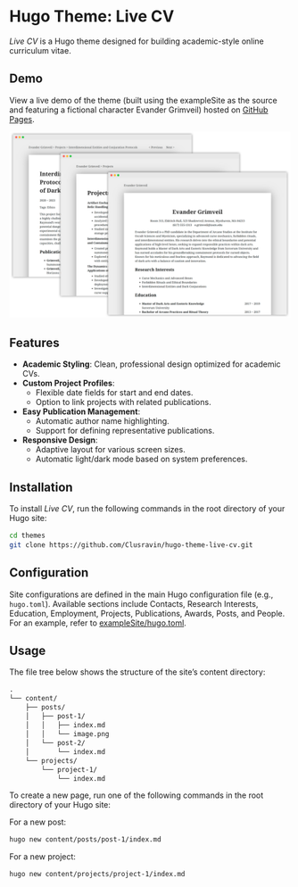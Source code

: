 # Hugo Theme: Live CV

*Live CV* is a Hugo theme designed for building academic-style online curriculum vitae.

## Demo

View a live demo of the theme (built using the exampleSite as the source and featuring a fictional character Evander Grimveil) hosted on [GitHub Pages](https://clusravin.github.io/hugo-theme-live-cv).

![preview](images/preview.png)

## Features

- **Academic Styling**: Clean, professional design optimized for academic CVs.
- **Custom Project Profiles**:
  - Flexible date fields for start and end dates.
  - Option to link projects with related publications.
- **Easy Publication Management**:
  - Automatic author name highlighting.
  - Support for defining representative publications.
- **Responsive Design**: 
  - Adaptive layout for various screen sizes.
  - Automatic light/dark mode based on system preferences.

## Installation

To install *Live CV*, run the following commands in the root directory of your Hugo site:

```bash
cd themes
git clone https://github.com/Clusravin/hugo-theme-live-cv.git
```

## Configuration

Site configurations are defined in the main Hugo configuration file (e.g., `hugo.toml`). Available sections include Contacts, Research Interests, Education, Employment, Projects, Publications, Awards, Posts, and People. For an example, refer to [exampleSite/hugo.toml](https://github.com/Clusravin/hugo-theme-live-cv/blob/main/exampleSite/hugo.toml).

## Usage

The file tree below shows the structure of the site’s content directory:

```
.
└── content/
    ├── posts/
    │   ├── post-1/
    │   │   ├── index.md
    │   │   └── image.png
    │   └── post-2/
    │       └── index.md
    └── projects/
        └── project-1/
            └── index.md
```

To create a new page, run one of the following commands in the root directory of your Hugo site:

For a new post:
```bash
hugo new content/posts/post-1/index.md
```

For a new project:
```bash
hugo new content/projects/project-1/index.md
```